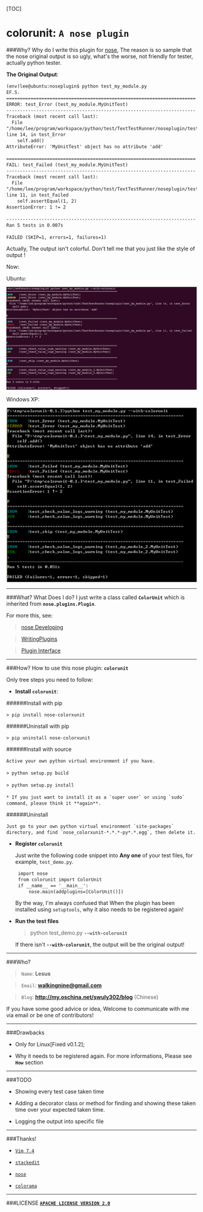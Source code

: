 [TOC]


colorunit: `A nose plugin`
=====================

###Why?
   Why do I write  this plugin for [nose][nose], The reason is so sample that the nose original output is so ugly, what's the worse, not friendly for tester, actually python tester.

**The Original Output**:
```
(env)lee@ubuntu:noseplugin$ python test_my_module.py
EF.S.
======================================================================
ERROR: test_Error (test_my_module.MyUnitTest)
----------------------------------------------------------------------
Traceback (most recent call last):
  File "/home/lee/program/workspace/python/test/TextTestRunner/noseplugin/test_my_module.py", line 14, in test_Error
    self.add()
AttributeError: 'MyUnitTest' object has no attribute 'add'

======================================================================
FAIL: test_Failed (test_my_module.MyUnitTest)
----------------------------------------------------------------------
Traceback (most recent call last):
  File "/home/lee/program/workspace/python/test/TextTestRunner/noseplugin/test_my_module.py", line 11, in test_Failed
    self.assertEqual(1, 2)
AssertionError: 1 != 2

----------------------------------------------------------------------
Ran 5 tests in 0.007s

FAILED (SKIP=1, errors=1, failures=1)
```
Actually, The output isn't colorful. Don't tell me that you just like the style of output !

Now:

Ubuntu:

![img](./examples/Screenshot_for_colorunit_output.png)

Windows XP:    

![img](./examples/Screenshot_for_colorunit_output_winXP.png)

------------------------------------------

###What?
What Does I do? I just write a class called **`ColorUnit`** which is inherited from **`nose.plugins.Plugin`**.

For more this, see:
> [nose Developing](https://nose.readthedocs.org/en/latest/developing.html)

> [WritingPlugins](http://python-nose.googlecode.com/svn/wiki/WritingPlugins.wiki)

> [Plugin Interface](http://nose.readthedocs.org/en/latest/plugins/interface.html#plugin-interface-methods)

--------------------------------

###How?
How to use this nose plugin: **`colorunit`**

Only tree steps you need to follow:

* **Install `colorunit`**:

######Install with pip

    > pip install nose-colorxunit

######Uninstall with pip

    > pip uninstall nose-colorxunit

######Install with source

	Active your own python virtual environment if you have. 
	
	> python setup.py build

	> python setup.py install
	
	* If you just want to install it as a `super user` or using `sudo` command, please think it **again**.

######Uninstall

    Just go to your own python virtual environment `site-packages` directory, and find `nose_colorxunit-*.*.*-py*.*.egg`, then delete it.


*  **Register `colorunit`**
	
	Just write the following code snippet into **Any one** of your test files, for example, `test_demo.py`. 

		import nose
		from colorunit import ColorUnit
		if __name__ == '__main__':
    		nose.main(addplugins=[ColorUnit()])

	By the way, I'm always confused that When the plugin has been installed using `setuptools`, why it also needs to be registered again!


* **Run the test files**
	
	> python   test_demo.py **`--with-colorunit`**
	
	If there isn't **`--with-colorunit`**, the output will be the original output!

-----------------------------------------------

###Who?
> `Name`: **Lesus**

> `Email`: **walkingnine@gmail.com**

> `Blog`: **http://my.oschina.net/swuly302/blog** (Chinese)

If you have some good advice or idea, Welcome to communicate with me via email or be one of contributors!
 
--------------------------------------

###Drawbacks
* Only for Linux[Fixed v0.1.2];

* Why it needs to be registered again. For more informations, Please see **`How`** section

-----------------------------------------------

###TODO
* Showing every test case taken time

* Adding a decorator class or method for finding and showing these taken time over your expected taken time.

* Logging the output into specific file

----------------------

###Thanks!

* [`Vim 7.4`](http://vim.wendal.net/)

* [`stackedit`](http://benweet.github.io/stackedit)

* [`nose`][nose]

* [`colorama`](https://pypi.python.org/pypi/colorama)

----------------------------------------

###LICENSE
[**`APACHE LICENSE VERSION 2.0`**](./LICENSE)


[nose]:https://nose.readthedocs.org/en/latest/
